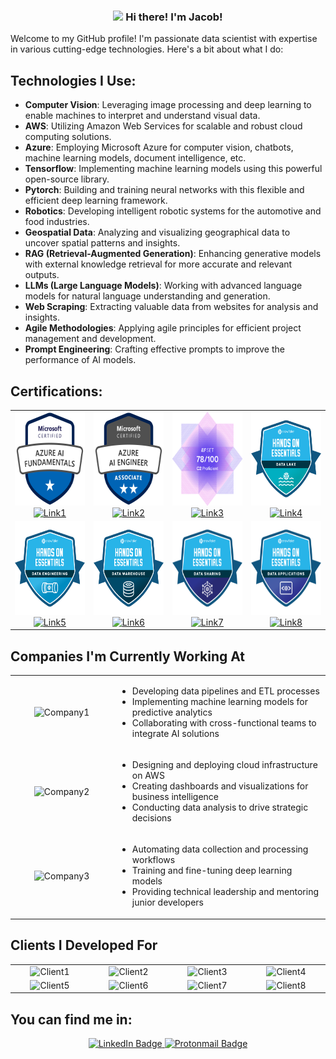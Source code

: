 <!-- Heading -->
<h3 align="center"><img src="https://raw.githubusercontent.com/MartinHeinz/MartinHeinz/master/wave.gif" width="30px"> Hi there! I'm Jacob!</h3>

Welcome to my GitHub profile! I'm passionate data scientist with expertise in various cutting-edge technologies. Here's a bit about what I do:

## Technologies I Use:

- **Computer Vision**: Leveraging image processing and deep learning to enable machines to interpret and understand visual data.
- **AWS**: Utilizing Amazon Web Services for scalable and robust cloud computing solutions.
- **Azure**: Employing Microsoft Azure for computer vision, chatbots, machine learning models, document intelligence, etc.
- **Tensorflow**: Implementing machine learning models using this powerful open-source library.
- **Pytorch**: Building and training neural networks with this flexible and efficient deep learning framework.
- **Robotics**: Developing intelligent robotic systems for the automotive and food industries.
- **Geospatial Data**: Analyzing and visualizing geographical data to uncover spatial patterns and insights.
- **RAG (Retrieval-Augmented Generation)**: Enhancing generative models with external knowledge retrieval for more accurate and relevant outputs.
- **LLMs (Large Language Models)**: Working with advanced language models for natural language understanding and generation.
- **Web Scraping**: Extracting valuable data from websites for analysis and insights.
- **Agile Methodologies**: Applying agile principles for efficient project management and development.
- **Prompt Engineering**: Crafting effective prompts to improve the performance of AI models.

## Certifications:

<div align="center">
  <table>
    <tr>
      <td align="center">
        <img src="images/certs/azure_ai_900.png" width="150" height="150" alt="Certification1"/><br/>
        <a href="https://learn.microsoft.com/es-es/users/jacob-1473/credentials/8ad5c5eeb4744a26">
          <img src="https://img.shields.io/badge/View_Certification-4285F4?style=for-the-badge&logo=microsoft&logoColor=white&labelColor=101010" alt="Link1"/>
        </a>
      </td>
      <td align="center">
        <img src="images/certs/azure_ai_102.png" width="150" height="150" alt="Certification2"/><br/>
        <a href="https://learn.microsoft.com/es-es/users/jacob-1473/credentials/c58121b5f7725d52">
          <img src="https://img.shields.io/badge/View_Certification-4285F4?style=for-the-badge&logo=aws&logoColor=white&labelColor=101010" alt="Link2"/>
        </a>
      </td>
      <td align="center">
        <img src="images/certs/efset_78.png" width="150" height="150" alt="Certification3"/><br/>
        <a href="https://cert.efset.org/7MEuao">
          <img src="https://img.shields.io/badge/View_Certification-4285F4?style=for-the-badge&" alt="Link3"/>
        </a>
      </td>
      <td align="center">
        <img src="images/certs/snow_data_lake.png" width="150" height="150" alt="Certification4"/><br/>
        <a href="https://www.credly.com/badges/6428a99b-6246-4854-8c7d-199573986bfd/linked_in_profile">
          <img src="https://img.shields.io/badge/View_Certification-4285F4?style=for-the-badge&" alt="Link4"/>
        </a>
      </td>
    </tr>
    <tr>
      <td align="center">
        <img src="images/certs/snow_data_eng.png" width="150" height="150" alt="Certification5"/><br/>
        <a href="https://www.credly.com/badges/f91e2f2d-cbd4-4e1b-9538-81135451d033/linked_in_profile">
          <img src="https://img.shields.io/badge/View_Certification-4285F4?style=for-the-badge&" alt="Link5"/>
        </a>
      </td>
      <td align="center">
        <img src="images/certs/snow_data_ware.png" width="150" height="150" alt="Certification6"/><br/>
        <a href="https://www.credly.com/badges/0ca93b21-69e5-4d73-9fe4-e987622d2c4f/linked_in_profile">
          <img src="https://img.shields.io/badge/View_Certification-4285F4?style=for-the-badge&" alt="Link6"/>
        </a>
      </td>
      <td align="center">
        <img src="images/certs/snow_data_share.png" width="150" height="150" alt="Certification7"/><br/>
        <a href="https://www.credly.com/badges/c1b1e8ca-4272-4293-956e-fa7d08f1fe50/linked_in_profile">
          <img src="https://img.shields.io/badge/View_Certification-4285F4?style=for-the-badge&" alt="Link7"/>
        </a>
      </td>
      <td align="center">
        <img src="images/certs/snow_data_apps.png" width="150" height="150" alt="Certification8"/><br/>
        <a href="https://www.credly.com/badges/ad9234e0-2e06-4972-87af-5df0962de8dc/linked_in_profile">
          <img src="https://img.shields.io/badge/View_Certification-4285F4?style=for-the-badge&" alt="Link8"/>
        </a>
      </td>
    </tr>
  </table>
</div>

## Companies I'm Currently Working At

<table align="center">
  <tr>
    <td align="center" width="150px">
      <img src="company1_logo.png" width="150" height="150" alt="Company1"/>
    </td>
    <td>
      <ul>
        <li>Developing data pipelines and ETL processes</li>
        <li>Implementing machine learning models for predictive analytics</li>
        <li>Collaborating with cross-functional teams to integrate AI solutions</li>
      </ul>
    </td>
  </tr>
  <tr>
    <td align="center" width="150px">
      <img src="company2_logo.png" width="150" height="150" alt="Company2"/>
    </td>
    <td>
      <ul>
        <li>Designing and deploying cloud infrastructure on AWS</li>
        <li>Creating dashboards and visualizations for business intelligence</li>
        <li>Conducting data analysis to drive strategic decisions</li>
      </ul>
    </td>
  </tr>
  <tr>
    <td align="center" width="150px">
      <img src="company3_logo.png" width="150" height="150" alt="Company3"/>
    </td>
    <td>
      <ul>
        <li>Automating data collection and processing workflows</li>
        <li>Training and fine-tuning deep learning models</li>
        <li>Providing technical leadership and mentoring junior developers</li>
      </ul>
    </td>
  </tr>
</table>

## Clients I Developed For

<table align="center">
  <tr>
    <td align="center" width="150px">
      <img src="client1_logo.png" width="150" height="150" alt="Client1"/>
    </td>
    <td align="center" width="150px">
      <img src="client2_logo.png" width="150" height="150" alt="Client2"/>
    </td>
    <td align="center" width="150px">
      <img src="client3_logo.png" width="150" height="150" alt="Client3"/>
    </td>
    <td align="center" width="150px">
      <img src="client4_logo.png" width="150" height="150" alt="Client4"/>
    </td>
  </tr>
  <tr>
    <td align="center" width="150px">
      <img src="client5_logo.png" width="150" height="150" alt="Client5"/>
    </td>
    <td align="center" width="150px">
      <img src="client6_logo.png" width="150" height="150" alt="Client6"/>
    </td>
    <td align="center" width="150px">
      <img src="client7_logo.png" width="150" height="150" alt="Client7"/>
    </td>
    <td align="center" width="150px">
      <img src="client8_logo.png" width="150" height="150" alt="Client8"/>
    </td>
  </tr>
</table>


## You can find me in:

<p align="center">
  <a href="https://www.linkedin.com/in/jacobbamio" target="_blank">
    <img src="https://img.shields.io/badge/LinkedIn-Jacob_Bamio-0077B5?style=for-the-badge&logo=linkedin&logoColor=white&labelColor=101010" alt="LinkedIn Badge"/>
  </a>
  <a href="mailto:jacobbamio@protonmail.com" target="_blank">
    <img src="https://img.shields.io/badge/Protonmail-Job_inquiries-8B89CC?style=for-the-badge&logo=protonmail&logoColor=white&labelColor=101010" alt="Protonmail Badge"/>
  </a>
